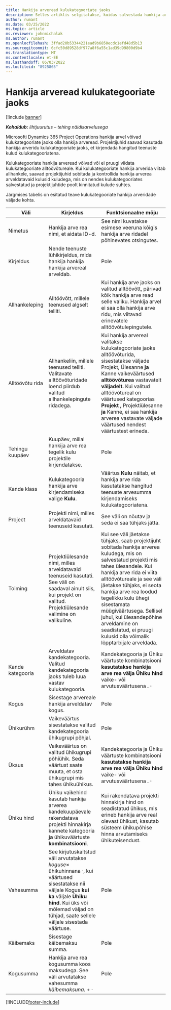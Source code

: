 ```yaml
---
title: Hankija arveread kulukategooriate jaoks
description: Selles artiklis selgitatakse, kuidas salvestada hankija arveread kulukategooriate jaoks.
author: rumant
ms.date: 03/25/2022
ms.topic: article
ms.reviewer: johnmichalak
ms.author: rumant
ms.openlocfilehash: 3ffad20b53344221ead9b6850ecdc1efd48d5b13
ms.sourcegitcommit: 6cfc50d89528df977a8f6a55c1ad39d99800d9b4
ms.translationtype: MT
ms.contentlocale: et-EE
ms.lasthandoff: 06/03/2022
ms.locfileid: "8925865"
---
```

# <a name="vendor-invoice-lines-for-expense-categories"></a>Hankija arveread kulukategooriate jaoks

[!include [banner](../../includes/dataverse-preview.md)]

_**Kohaldub:** lihtjuurutus – tehing näidisarvelusega_

Microsofti Dynamics 365 Project Operations hankija arvel võivad kulukategooriate jaoks olla hankija arveread. Projektijuhid saavad kasutada hankija arveridu kulukategooriate jaoks, et kirjendada hangitud teenuste kulud kulukategooriatena.

Kulukategooriate hankija arveread võivad või ei pruugi viidata kulukategooriate alltöövõtureale. Kui kulukategooriate hankija arverida viitab allhankele, saavad projektijuhid sobitada ja kontrollida hankija arverea arveldatavaid kulusid kuludega, mis on nendes kulukategooriates salvestatud ja projektijuhtide poolt kinnitatud kulude suhtes.

Järgmises tabelis on esitatud teave kulukategooriate hankija arveridade väljade kohta.

| Väli | Kirjeldus | Funktsionaalne mõju |
| --- | --- | --- |
| Nimetus | Hankija arve rea nimi, et aidata ID-d. | See nimi kuvatakse esimese veeruna kõigis hankija arve ridadel põhinevates otsingutes. |
| Kirjeldus | Nende teenuste lühikirjeldus, mida hankija hankija hankija arvereal arveldab. | Pole |
| Allhankeleping | Alltöövõtt, millele teenused algselt telliti. | Kui hankija arve jaoks on valitud alltöövõtt, pärivad kõik hankija arve read selle valiku. Hankija arvel ei saa olla hankija arve ridu, mis viitavad erinevatele alltöövõtulepingutele. |
| Alltöövõtu rida | Allhankeliin, millele teenused telliti. Valitavate alltöövõturidade loend piirdub valitud allhankelepingute ridadega. | Kui hankija arvereal valitakse kulukategooriate jaoks alltöövõturida, sisestatakse väljade Projekt, Ülesanne **ja** Kanne vaikeväärtused **alltöövõturea** vastavatelt **väljadelt.** Kui valitud alltöövõtureal on väärtused kategoorias **Projekt** **,** Projektiülesanne **ja** Kanne, ei saa hankija arverea vastavate väljade väärtused nendest väärtustest erineda. |
| Tehingu kuupäev | Kuupäev, millal hankija arve rea tegelik kulu projektile kirjendatakse. |Pole |
| Kande klass | Kulukategooria hankija arve kirjendamiseks valige **Kulu**. | Väärtus **Kulu** näitab, et hankija arve rida kasutatakse hangitud teenuste arvesumma kirjendamiseks kulukategooriatena. |
| Project | Projekti nimi, milles arveldatavaid teenuseid kasutati. | See väli on nõutav ja seda ei saa tühjaks jätta. |
| Toiming | Projektiülesande nimi, milles arveldatavaid teenuseid kasutati. See väli on saadaval ainult siis, kui projekt on valitud. Projektiülesande valimine on valikuline. | Kui see väli jäetakse tühjaks, saab projektijuht sobitada hankija arverea kuludega, mis on salvestatud projekti mis tahes ülesandele. Kui hankija arve rida ei viita alltöövõtureale ja see väli jäetakse tühjaks, ei seota hankija arve rea loodud tegelikku kulu ühegi sisestamata müügiväärtusega. Sellisel juhul, kui ülesandepõhine arveldamine on seadistatud, ei pruugi kulusid olla võimalik lõpptarbijale arveldada. |
| Kande kategooria | Arveldatav kandekategooria. Valitud kandekategooria jaoks tuleb luua vastav kulukategooria. | Kandekategooria ja Ühiku väärtuste kombinatsiooni **kasutatakse hankija arve rea välja Ühiku hind** vaike- või arvutusväärtusena **.** **·** |
| Kogus | Sisestage arvereale hankija arveldatav kogus. |Pole|
| Ühikurühm | Vaikeväärtus sisestatakse valitud kandekategooria ühikugrupi põhjal. | Pole |
| Üksus | Vaikeväärtus on valitud ühikugrupi põhiühik. Seda väärtust saate muuta, et osta ühikugrupi mis tahes ühikuühikus. | Kandekategooria ja Ühiku väärtuste kombinatsiooni **kasutatakse hankija arve rea välja Ühiku hind** vaike- või arvutusväärtusena **.** **·** |
| Ühiku hind | Ühiku vaikehind kasutab hankija arverea kandekuupäevale rakendatava projekti hinnakirja kannete kategooria **ja** ühikuväärtuste **kombinatsiooni**. | Kui rakendatava projekti hinnakirja hind on seadistatud ühikus, mis erineb hankija arve real olevast ühikust, kasutab süsteem ühikupõhise hinna arvutamiseks ühikuteisendust. |
| Vahesumma | See kirjutuskaitstud väli arvutatakse *koguse*&times; ühikuhinnana *·*, kui väärtused sisestatakse nii väljale Kogus **kui ka** väljale **Ühiku hind.** Kui üks või mõlemad väljad on tühjad, saate sellele väljale sisestada väärtuse.| Pole |
| Käibemaks | Sisestage käibemaksu summa. | Pole |
| Kogusumma | Hankija arve rea kogusumma koos maksudega. See väli arvutatakse vahesumma *käibemaksuna.* + *·* | Pole |

[!INCLUDE[footer-include](../../includes/footer-banner.md)]
